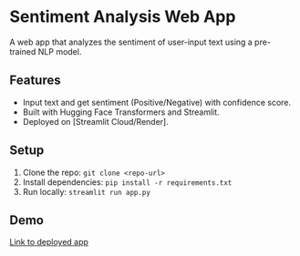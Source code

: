# Sentiment Analysis Web App
A web app that analyzes the sentiment of user-input text using a pre-trained NLP model.

## Features
- Input text and get sentiment (Positive/Negative) with confidence score.
- Built with Hugging Face Transformers and Streamlit.
- Deployed on [Streamlit Cloud/Render].

## Setup
1. Clone the repo: `git clone <repo-url>`
2. Install dependencies: `pip install -r requirements.txt`
3. Run locally: `streamlit run app.py`

## Demo
[Link to deployed app](https://github.com/ImAnVit/sentiment-app.git)